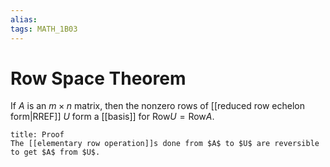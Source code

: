 ```yaml
---
alias:
tags: MATH_1B03
---
```

# Row Space Theorem
If $A$ is an $m \times n$ matrix, then the nonzero rows of [[reduced row echelon form|RREF]] $U$ form a [[basis]] for $\text{Row}U=\text{Row}A$. 

```ad-abstract
title: Proof
The [[elementary row operation]]s done from $A$ to $U$ are reversible to get $A$ from $U$. 
```